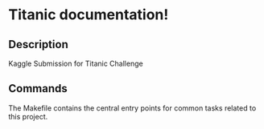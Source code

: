 # Titanic documentation!

## Description

Kaggle Submission for Titanic Challenge

## Commands

The Makefile contains the central entry points for common tasks related to this project.

